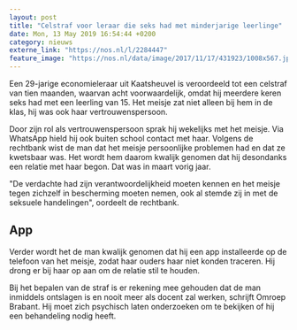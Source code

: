 ```yaml
---
layout: post
title: "Celstraf voor leraar die seks had met minderjarige leerlinge"
date: Mon, 13 May 2019 16:54:44 +0200
category: nieuws
externe_link: "https://nos.nl/l/2284447"
feature_image: "https://nos.nl/data/image/2017/11/17/431923/1008x567.jpg"
---
```


<p>Een 29-jarige economieleraar uit Kaatsheuvel is veroordeeld tot een celstraf van tien maanden, waarvan acht voorwaardelijk, omdat hij meerdere keren seks had met een leerling van 15. Het meisje zat niet alleen bij hem in de klas, hij was ook haar vertrouwenspersoon.</p>
<p>Door zijn rol als vertrouwenspersoon sprak hij wekelijks met het meisje. Via WhatsApp hield hij ook buiten school contact met haar. Volgens de rechtbank wist de man dat het meisje persoonlijke problemen had en dat ze kwetsbaar was. Het wordt hem daarom kwalijk genomen dat hij desondanks een relatie met haar begon. Dat was in maart vorig jaar.</p>
<p>"De verdachte had zijn verantwoordelijkheid moeten kennen en het meisje tegen zichzelf in bescherming moeten nemen, ook al stemde zij in met de seksuele handelingen", oordeelt de rechtbank.</p>
<h2>App</h2>
<p>Verder wordt het de man kwalijk genomen dat hij een app installeerde op de telefoon van het meisje, zodat haar ouders haar niet konden traceren. Hij drong er bij haar op aan om de relatie stil te houden.</p>
<p>Bij het bepalen van de straf is er rekening mee gehouden dat de man inmiddels ontslagen is en nooit meer als docent zal werken, schrijft Omroep Brabant. Hij moet zich psychisch laten onderzoeken om te bekijken of hij een behandeling nodig heeft.</p>
